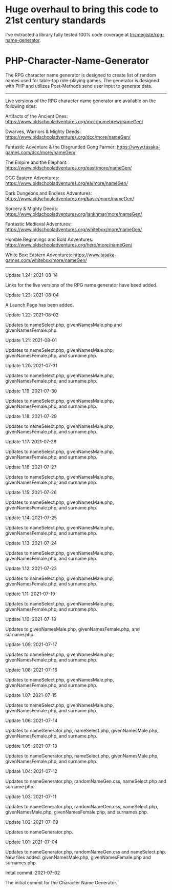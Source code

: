 # Huge overhaul to bring this code to 21st century standards
I've extracted a library fully tested 100% code coverage at [trismegiste/rpg-name-generator](https://github.com/Trismegiste/rpg-name-generator).

# PHP-Character-Name-Generator
The RPG character name generator is designed to create list of random names used for table-top role-playing games.  The generator is designed with PHP and utilizes Post-Methods send user input to generate data.


---------------

Live versions of the RPG character name generator are available on the following sites:

Artifacts of the Ancient Ones:
https://www.oldschooladventures.org/mcc/homebrew/nameGen/

Dwarves, Warriors & Mighty Deeds:
https://www.oldschooladventures.org/dcc/more/nameGen/

Fantastic Adventure & the Disgruntled Gong Farmer:
https://www.tasaka-games.com/dcc/more/nameGen/

The Empire and the Elephant:
https://www.oldschooladventures.org/east/more/nameGen/

DCC Eastern Adventures:
https://www.oldschooladventures.org/ea/more/nameGen/

Dark Dungeons and Endless Adventures:
https://www.oldschooladventures.org/basic/more/nameGen/

Sorcery & Mighty Deeds:
https://www.oldschooladventures.org/lankhmar/more/nameGen/

Fantastic Medieval Adventures:
https://www.oldschooladventures.org/whitebox/more/nameGen/

Humble Beginnings and Bold Adventures:
https://www.oldschooladventures.org/hero/more/nameGen/

White Box: Eastern Adventures:
https://www.tasaka-games.com/whitebox/more/nameGen/

-------------

Update 1.24: 2021-08-14

Links for the live versions of the RPG name generator have beed added.

Update 1.23: 2021-08-04

A Launch Page has been added.


Update 1.22: 2021-08-02

Updates to nameSelect.php, givenNamesMale.php and givenNamesFemale.php.


Update 1.21: 2021-08-01

Updates to nameSelect.php, givenNamesMale.php, givenNamesFemale.php, and surname.php.


Update 1.20: 2021-07-31

Updates to nameSelect.php, givenNamesMale.php, givenNamesFemale.php, and surname.php.



Update 1.19: 2021-07-30

Updates to nameSelect.php, givenNamesMale.php, givenNamesFemale.php, and surname.php.



Update 1.18: 2021-07-29

Updates to nameSelect.php, givenNamesMale.php, givenNamesFemale.php, and surname.php.


Update 1.17: 2021-07-28

Updates to nameSelect.php, givenNamesMale.php, givenNamesFemale.php, and surname.php.


Update 1.16: 2021-07-27

Updates to nameSelect.php, givenNamesMale.php, givenNamesFemale.php, and surname.php.


Update 1.15: 2021-07-26

Updates to nameSelect.php, givenNamesMale.php, givenNamesFemale.php, and surname.php.



Update 1.14: 2021-07-25

Updates to nameSelect.php, givenNamesMale.php, givenNamesFemale.php, and surname.php.


Update 1.13: 2021-07-24

Updates to nameSelect.php, givenNamesMale.php, givenNamesFemale.php, and surname.php.


Update 1.12: 2021-07-23

Updates to nameSelect.php, givenNamesMale.php, givenNamesFemale.php, and surname.php.


Update 1.11: 2021-07-19

Updates to nameSelect.php, givenNamesMale.php, givenNamesFemale.php, and surname.php.


Update 1.10: 2021-07-18

Updates to givenNamesMale.php, givenNamesFemale.php, and surname.php.


Update 1.09: 2021-07-17

Updates to nameSelect.php, givenNamesMale.php, givenNamesFemale.php, and surname.php.


Update 1.08: 2021-07-16

Updates to nameSelect.php, givenNamesMale.php, givenNamesFemale.php, and surname.php.


Update 1.07: 2021-07-15

Updates to nameSelect.php, givenNamesMale.php, givenNamesFemale.php, and surname.php.


Update 1.06: 2021-07-14

Updates to nameGenerator.php, nameSelect.php, givenNamesMale.php, givenNamesFemale.php, and surname.php.


Update 1.05: 2021-07-13

Updates to nameGenerator.php, nameSelect.php, givenNamesMale.php, givenNamesFemale.php, and surname.php.



Update 1.04: 2021-07-12

Updates to nameGenerator.php, randomNameGen.css, nameSelect.php and surname.php.


Update 1.03: 2021-07-11

Updates to nameGenerator.php, randomNameGen.css, nameSelect.php, givenNamesMale.php, givenNamesFemale.php, and surnames.php.



Update 1.02: 2021-07-09

Updates to nameGenerator.php.



Update 1.01: 2021-07-04

Updates to nameGenerator.php, randomNameGen.css and nameSelect.php.  New files added: givenNamesMale.php, givenNamesFemale.php and surnames.php.


Inital commit: 2021-07-02

The initial commit for the Character Name Generator.

